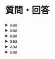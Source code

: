 # 質問・回答

<details><summary>aaa</summary>

#### Q.
- 

#### A.
- 

</details>

<details><summary>aaa</summary>

#### Q.
- 

#### A.
- 

</details>

<details><summary>aaa</summary>

#### Q.
- 

#### A.
- 

</details>

<details><summary>aaa</summary>

#### Q.
- 

#### A.
- 

</details>

<details><summary>aaa</summary>

#### Q.
- 

#### A.
- 

</details>

<details><summary>aaa</summary>

#### Q.
- 

#### A.
- 

</details>
